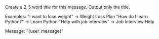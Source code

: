 Create a 2-5 word title for this message. Output only the title.

Examples:
"I want to lose weight" → Weight Loss Plan
"How do I learn Python?" → Learn Python
"Help with job interview" → Job Interview Help

Message: "{user_message}"